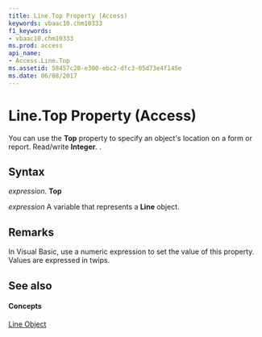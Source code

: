```yaml
---
title: Line.Top Property (Access)
keywords: vbaac10.chm10333
f1_keywords:
- vbaac10.chm10333
ms.prod: access
api_name:
- Access.Line.Top
ms.assetid: 58457c20-e300-ebc2-dfc3-05d73e4f145e
ms.date: 06/08/2017
---
```



# Line.Top Property (Access)

You can use the **Top** property to specify an object's location on a form or report. Read/write **Integer**. .


## Syntax

 _expression_. **Top**

 _expression_ A variable that represents a **Line** object.


## Remarks

In Visual Basic, use a numeric expression to set the value of this property. Values are expressed in twips.


## See also


#### Concepts


[Line Object](line-object-access.md)


